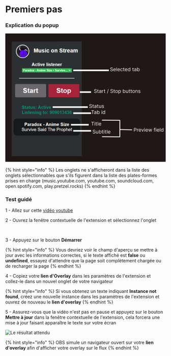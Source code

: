 # Premiers pas

### Explication du popup

![](<../.gitbook/assets/Frame 3 (1).png>)

{% hint style="info" %}
Les onglets ne s'afficheront dans la liste des onglets sélectionnables que s'ils figurent dans la liste des plates-formes prises en charge (music.youtube.com, youtube.com, soundcloud.com, open.spotify.com, play.pretzel.rocks)
{% endhint %}

### Test guidé

1 - Allez sur cette [vidéo youtube](https://www.youtube.com/watch?v=QiZnHeQfIAc\&feature=youtu.be)

2 - Ouvrez la fenêtre contextuelle de l'extension et sélectionnez l'onglet

<figure><img src="../.gitbook/assets/Capture d&#x27;écran 2023-09-02 181917.png" alt=""><figcaption></figcaption></figure>

3 - Appuyez sur le bouton **Démarrer**

{% hint style="info" %}
Vous devriez voir le champ d'aperçu se mettre à jour avec les informations correctes, si le texte affiché est **false** ou **undefined**, essayez d'attendre que la page soit complètement chargée ou de recharger la page
{% endhint %}

4 - Copiez votre **lien d'Overlay** dans les paramètres de l'extension et collez-le dans un nouvel onglet de votre navigateur

{% hint style="info" %}
Si vous obtenez un texte indiquant **Instance not found**, créez une nouvelle instance dans les paramètres de l'extension et ouvrez de nouveau le **lien d'overlay**
{% endhint %}

5 - Assurez-vous que la vidéo n'est pas en pause et appuyez sur le bouton **Mettre à jour** dans la fenêtre contextuelle de l'extension, cela forcera une mise à jour faisant apparaître le texte sur votre écran

![Le résultat attendu](<../.gitbook/assets/Capture d'écran 2023-09-02 182220.png>)

{% hint style="info" %}
OBS simule un navigateur ouvert sur votre **lien d'overlay** afin d'afficher votre overlay sur le flux
{% endhint %}
